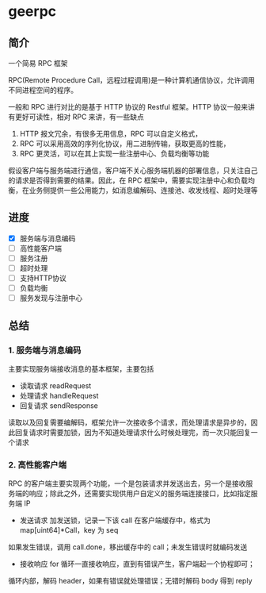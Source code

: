 # geerpc

## 简介
一个简易 RPC 框架

RPC(Remote Procedure Call，远程过程调用)是一种计算机通信协议，允许调用不同进程空间的程序。

一般和 RPC 进行对比的是基于 HTTP 协议的 Restful 框架。HTTP 协议一般来讲有更好可读性，相对 RPC 来讲，有一些缺点
1. HTTP 报文冗余，有很多无用信息，RPC 可以自定义格式，
2. RPC 可以采用高效的序列化协议，用二进制传输，获取更高的性能，
3. RPC 更灵活，可以在其上实现一些注册中心、负载均衡等功能

假设客户端与服务端进行通信，客户端不关心服务端机器的部署信息，只关注自己的请求是否得到需要的结果。因此，在 RPC 框架中，需要实现注册中心和负载均衡，在业务侧提供一些公用能力，如消息编解码、连接池、收发线程、超时处理等

## 进度

- [x] 服务端与消息编码
- [ ] 高性能客户端
- [ ] 服务注册
- [ ] 超时处理
- [ ] 支持HTTP协议
- [ ] 负载均衡
- [ ] 服务发现与注册中心

## 总结
### 1. 服务端与消息编码
主要实现服务端接收消息的基本框架，主要包括

- 读取请求 readRequest
- 处理请求 handleRequest
- 回复请求 sendResponse

读取以及回复需要编解码，框架允许一次接收多个请求，而处理请求是异步的，因此回复请求时需要加锁，因为不知道处理请求什么时候处理完，而一次只能回复一个请求

### 2. 高性能客户端
RPC 的客户端主要实现两个功能，一个是包装请求并发送出去，另一个是接收服务端的响应；除此之外，还需要实现供用户自定义的服务端连接接口，比如指定服务端 IP

- 发送请求
加发送锁，记录一下该 call 在客户端缓存中，格式为 map[uint64]*Call，key 为 seq

如果发生错误，调用 call.done，移出缓存中的 call；未发生错误时就编码发送

- 接收响应
for 循环一直接收响应，直到有错误产生，客户端起一个协程即可；

循环内部，解码 header，如果有错误就处理错误；无错时解码 body 得到 reply
